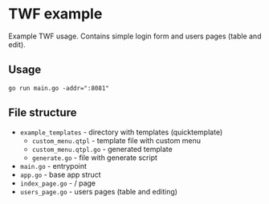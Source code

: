 # TWF example

Example TWF usage. Contains simple login form and users pages (table and edit).

## Usage

`go run main.go -addr=":8081"`

## File structure

- `example_templates` - directory with templates (quicktemplate)
  - `custom_menu.qtpl` - template file with custom menu
  - `custom_menu.qtpl.go` - generated template
  - `generate.go` - file with generate script
- `main.go` - entrypoint
- `app.go` - base app struct
- `index_page.go` - / page
- `users_page.go` - users pages (table and editing)